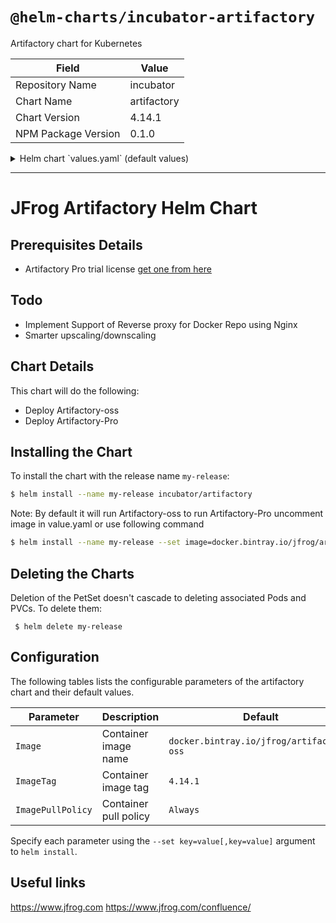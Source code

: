 # `@helm-charts/incubator-artifactory`

Artifactory chart for Kubernetes

| Field               | Value       |
| ------------------- | ----------- |
| Repository Name     | incubator   |
| Chart Name          | artifactory |
| Chart Version       | 4.14.1      |
| NPM Package Version | 0.1.0       |

<details>

<summary>Helm chart `values.yaml` (default values)</summary>

```yaml
# Default values for Artifactory.
# This is a YAML-formatted file.
# Declare name/value pairs to be passed into your templates.
# name: value

Name: artifactory
Component: 'Artifactory'

## Uncomment following line if you want to run Artifactory-Pro
#image: "docker.bintray.io/jfrog/artifactory-pro"
imageTag: '4.14.1'
imagePullPolicy: 'Always'
replicaCount: 1
httpPort: 8081
## Kubernetes configuration
## For minikube, set this to NodePort, elsewhere use LoadBalancer
##
ServiceType: ClusterIP
resources:
  requests:
    memory: 2048Mi
    cpu: 200m

## Persist data to a persitent volume
persistence:
  enabled: true
  storageClass: generic
  accessMode: ReadWriteOnce
  size: 8Gi
```

</details>

---

# JFrog Artifactory Helm Chart

## Prerequisites Details

- Artifactory Pro trial license [get one from here](https://www.jfrog.com/artifactory/free-trial/)

## Todo

- Implement Support of Reverse proxy for Docker Repo using Nginx
- Smarter upscaling/downscaling

## Chart Details

This chart will do the following:

- Deploy Artifactory-oss
- Deploy Artifactory-Pro

## Installing the Chart

To install the chart with the release name `my-release`:

```bash
$ helm install --name my-release incubator/artifactory
```

Note: By default it will run Artifactory-oss to run Artifactory-Pro uncomment image in value.yaml or use following command

```bash
$ helm install --name my-release --set image=docker.bintray.io/jfrog/artifactory-pro incubator/artifactory
```

## Deleting the Charts

Deletion of the PetSet doesn't cascade to deleting associated Pods and PVCs. To delete them:

```
 $ helm delete my-release
```

## Configuration

The following tables lists the configurable parameters of the artifactory chart and their default values.

| Parameter         | Description           | Default                                   |
| ----------------- | --------------------- | ----------------------------------------- |
| `Image`           | Container image name  | `docker.bintray.io/jfrog/artifactory-oss` |
| `ImageTag`        | Container image tag   | `4.14.1`                                  |
| `ImagePullPolicy` | Container pull policy | `Always`                                  |

Specify each parameter using the `--set key=value[,key=value]` argument to `helm install`.

## Useful links

https://www.jfrog.com
https://www.jfrog.com/confluence/
